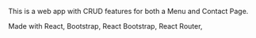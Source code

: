 
This is a web app with CRUD features for both a Menu and Contact Page. 

Made with React, Bootstrap, React Bootstrap, React Router, 
